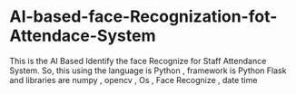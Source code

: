 # AI-based-face-Recognization-fot-Attendace-System
This is the AI Based Identify the face Recognize for Staff Attendance System. So, this using the language is Python , framework is Python Flask and libraries are numpy , opencv , Os , Face Recognize , date time   
